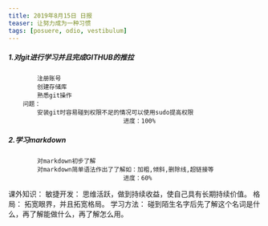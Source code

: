 ```yaml
---
title: 2019年8月15日 日报 
teaser: 让努力成为一种习惯
tags: [posuere, odio, vestibulum]
---
```


##### 1.对git进行学习并且完成GITHUB的推拉
			注册账号
			创建存储库	
			熟悉git操作
		问题：
			安装git时容易碰到权限不足的情况可以使用sudo提高权限
									进度：100%

##### 2.学习markdown
			对markdown初步了解
			对markdown简单语法作出了了解如：加粗,倾斜,删除线,超链接等
									进度：60%

课外知识：
	敏捷开发：
		思维活跃，做到持续收益，使自己具有长期持续价值。
	格局：
		拓宽眼界，并且拓宽格局。
	学习方法：
		碰到陌生名字后先了解这个名词是什么，再了解能做什么，再了解怎么用。
											
